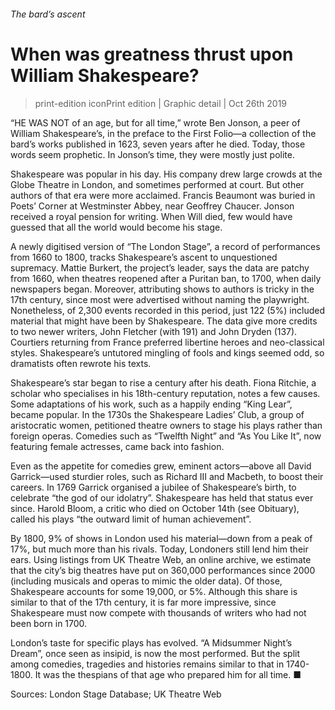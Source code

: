 ###### The bard’s ascent
# When was greatness thrust upon William Shakespeare? 
> print-edition iconPrint edition | Graphic detail | Oct 26th 2019 
“HE WAS NOT of an age, but for all time,” wrote Ben Jonson, a peer of William Shakespeare’s, in the preface to the First Folio—a collection of the bard’s works published in 1623, seven years after he died. Today, those words seem prophetic. In Jonson’s time, they were mostly just polite. 
Shakespeare was popular in his day. His company drew large crowds at the Globe Theatre in London, and sometimes performed at court. But other authors of that era were more acclaimed. Francis Beaumont was buried in Poets’ Corner at Westminster Abbey, near Geoffrey Chaucer. Jonson received a royal pension for writing. When Will died, few would have guessed that all the world would become his stage. 
A newly digitised version of “The London Stage”, a record of performances from 1660 to 1800, tracks Shakespeare’s ascent to unquestioned supremacy. Mattie Burkert, the project’s leader, says the data are patchy from 1660, when theatres reopened after a Puritan ban, to 1700, when daily newspapers began. Moreover, attributing shows to authors is tricky in the 17th century, since most were advertised without naming the playwright. Nonetheless, of 2,300 events recorded in this period, just 122 (5%) included material that might have been by Shakespeare. The data give more credits to two newer writers, John Fletcher (with 191) and John Dryden (137). Courtiers returning from France preferred libertine heroes and neo-classical styles. Shakespeare’s untutored mingling of fools and kings seemed odd, so dramatists often rewrote his texts. 
Shakespeare’s star began to rise a century after his death. Fiona Ritchie, a scholar who specialises in his 18th-century reputation, notes a few causes. Some adaptations of his work, such as a happily ending “King Lear”, became popular. In the 1730s the Shakespeare Ladies’ Club, a group of aristocratic women, petitioned theatre owners to stage his plays rather than foreign operas. Comedies such as “Twelfth Night” and “As You Like It”, now featuring female actresses, came back into fashion. 
Even as the appetite for comedies grew, eminent actors—above all David Garrick—used sturdier roles, such as Richard III and Macbeth, to boost their careers. In 1769 Garrick organised a jubilee of Shakespeare’s birth, to celebrate “the god of our idolatry”. Shakespeare has held that status ever since. Harold Bloom, a critic who died on October 14th (see Obituary), called his plays “the outward limit of human achievement”. 
By 1800, 9% of shows in London used his material—down from a peak of 17%, but much more than his rivals. Today, Londoners still lend him their ears. Using listings from UK Theatre Web, an online archive, we estimate that the city’s big theatres have put on 360,000 performances since 2000 (including musicals and operas to mimic the older data). Of those, Shakespeare accounts for some 19,000, or 5%. Although this share is similar to that of the 17th century, it is far more impressive, since Shakespeare must now compete with thousands of writers who had not been born in 1700. 
London’s taste for specific plays has evolved. “A Midsummer Night’s Dream”, once seen as insipid, is now the most performed. But the split among comedies, tragedies and histories remains similar to that in 1740-1800. It was the thespians of that age who prepared him for all time. ■ 
Sources: London Stage Database; UK Theatre Web 
